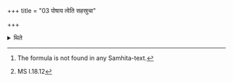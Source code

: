 +++
title = "03 पोषाय त्वेति सहस्रुचा"

+++

<details><summary>थिते</summary>

3. With poṣāya tvā...[^1] having sprinkled water on the knot of the cord from the east to the west, with svadhā pitr̥bhyaḥ... having poured the remaining sprinkling-water in a continuous line from the south-western corner upto the north-western corner of the altar, with pūṣā te granthiṁ viṣyatu[^3] he unties the knot.  


[^1]: The formula is not found in any Samhita-text.  

[^2]: TS I.1.11.e-f.  

[^3]: MS I.18.12
</details>
